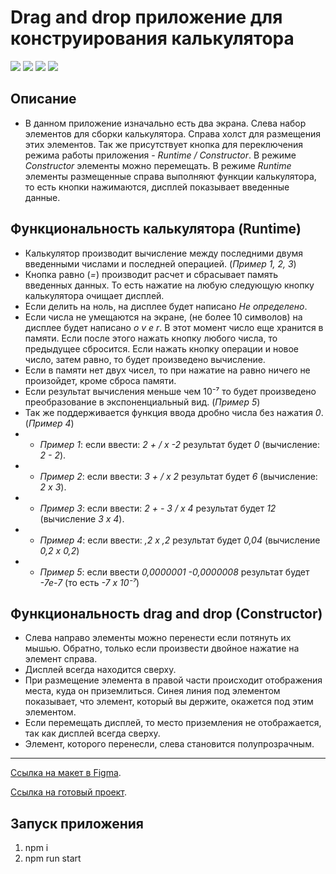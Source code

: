 # Drag and drop приложение для конструирования калькулятора

![](https://shields.io/badge/-HTML-orange)
![](https://shields.io/badge/-CSS-blue)
![](https://shields.io/badge/-JavaScript-yellow)
![](https://shields.io/badge/-React.JS-05D9FF)

## Описание
 - В данном приложение изначально есть два экрана. Слева набор элементов для сборки калькулятора. Справа холст для размещения этих элементов. Так же присутствует кнопка для переключения режима работы приложения - *Runtime / Constructor*. В режиме *Constructor* элементы можно перемещать. В режиме *Runtime* элементы размещенные справа выполняют функции калькулятора, то есть кнопки нажимаются, дисплей показывает введенные данные.

## Функциональность калькулятора (Runtime)
 - Калькулятор производит вычисление между последними двумя введенными числами и последней операцией. (*Пример 1, 2, 3*)
 - Кнопка равно (*=*) производит расчет и сбрасывает память введенных данных. То есть нажатие на любую следующую кнопку калькулятора очищает дисплей.
 - Если делить на ноль, на дисплее будет написано *Не определено*.
 - Если числа не умещаются на экране, (не более 10 символов) на дисплее будет написано *o v e r*. В этот момент число еще хранится в памяти. Если после этого нажать кнопку любого числа, то предыдущее сбросится. Если нажать кнопку операции и новое число, затем равно, то будет произведено вычисление.
 - Если в памяти нет двух чисел, то при нажатие на равно ничего не произойдет, кроме сброса памяти.
 - Если результат вычисления меньше чем 10⁻⁷ то будет произведено преобразование в экспоненциальный вид. (*Пример 5*)
 - Так же поддерживается функция ввода дробно числа без нажатия *0*. (*Пример 4*)
 - - *Пример 1*: если ввести: *2 + / х -2* результат будет *0* (вычисление: *2 - 2*).
 - - *Пример 2*: если ввести: *3 + / х 2* результат будет *6* (вычисление: *2 х 3*).
 - - *Пример 3*: если ввести: *2 + - 3 / х 4* результат будет *12* (вычисление *3 х 4*).
 - - *Пример 4*: если ввести: *,2 х ,2* результат будет *0,04* (вычисление *0,2 х 0,2*)
 - - *Пример 5*: если ввести *0,0000001 -0,0000008* результат будет *-7е-7* (то есть *-7 х 10⁻⁷*)

 ## Функциональность drag and drop (Constructor)
  - Слева направо элементы можно перенести если потянуть их мышью. Обратно, только если произвести двойное нажатие на элемент справа.
 - Дисплей всегда находится сверху.
 - При размещение элемента в правой части происходит отображения места, куда он приземлиться. Синея линия под элементом показывает, что элемент, который вы держите, окажется под этим элементом.
 - Если перемещать дисплей, то место приземления не отображается, так как дисплей всегда сверху.
 - Элемент, которого перенесли, слева становится полупрозрачным.

<tr>
    <hr>
</tr>

 [Ссылка на макет в Figma](https://www.figma.com/file/pdYzuOkvXY3Q00YRAMsLuz/Calculator-Constructor).

 [Ссылка на готовый проект](https://tyt34.github.io/Calculator-Constructor/).

 ## Запуск приложения
1. npm i
2. npm run start

